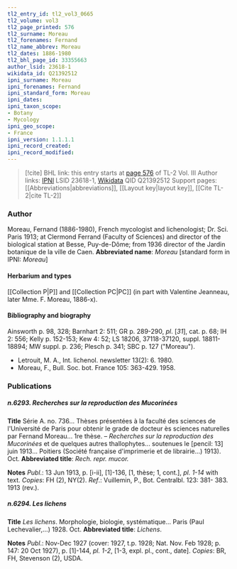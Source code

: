 ```yaml
---
tl2_entry_id: tl2_vol3_0665
tl2_volume: vol3
tl2_page_printed: 576
tl2_surname: Moreau
tl2_forenames: Fernand
tl2_name_abbrev: Moreau
tl2_dates: 1886-1980
tl2_bhl_page_id: 33355663
author_lsid: 23618-1
wikidata_id: Q21392512
ipni_surname: Moreau
ipni_forenames: Fernand
ipni_standard_form: Moreau
ipni_dates: 
ipni_taxon_scope: 
- Botany
- Mycology
ipni_geo_scope: 
- France
ipni_version: 1.1.1.1
ipni_record_created: 
ipni_record_modified:
---
```


> [!cite] BHL link: this entry starts at [page 576](https://www.biodiversitylibrary.org/page/33355663) of TL-2 Vol. III
> Author links: [IPNI](https://www.ipni.org/a/23618-1) LSID 23618-1, [Wikidata](https://www.wikidata.org/wiki/Q21392512) QID Q21392512
> Support pages: [[Abbreviations|abbreviations]], [[Layout key|layout key]], [[Cite TL-2|cite TL-2]]

### Author

Moreau, Fernand (1886-1980), French mycologist and lichenologist; Dr. Sci. Paris 1913; at Clermond Ferrand (Faculty of Sciences) and director of the biological station at Besse, Puy-de-Dôme; from 1936 director of the Jardin botanique de la ville de Caen. 
**Abbreviated name**: *Moreau* \[standard form in IPNI: *Moreau*\]

#### Herbarium and types

[[Collection P|P]] and [[Collection PC|PC]] (in part with Valentine Jeanneau, later Mme. F. Moreau, 1886-x).

#### Bibliography and biography

Ainsworth p. 98, 328; Barnhart 2: 511; GR p. 289-290, *pl*. \[*31*\], cat. p. 68; IH 2: 556; Kelly p. 152-153; Kew 4: 52; LS 18206, 37118-37120, suppl. 18811-18894; MW suppl. p. 236; Plesch p. 341; SBC p. 127 ("Moreau").
- Letrouit, M. A., Int. lichenol. newsletter 13(2): 6. 1980.
- Moreau, F., Bull. Soc. bot. France 105: 363-429. 1958.

### Publications

##### n.6293. Recherches sur la reproduction des Mucorinées

**Title**
Série A. no. 736... Thèses présentées à la faculté des sciences de l'Université de Paris pour obtenir le grade de docteur ès sciences naturelles par Fernand Moreau... 1re thèse. – *Recherches sur la reproduction des Mucorinées* et de quelques autres thallophytes... soutenues le \[pencil: 13\] juin 1913... Poitiers (Société française d'imprimerie et de librairie...) 1913). Oct.
**Abbreviated title**: *Rech. repr. mucor.*

**Notes**
*Publ*.: 13 Jun 1913, p. \[i-ii\], \[1\]-136, \[1, thèse; 1, cont.\], *pl. 1-14* with text. *Copies*: FH (2), NY(2).
*Ref*.: Vuillemin, P., Bot. Centralbl. 123: 381- 383. 1913 (rev.).

##### n.6294. Les lichens

**Title**
*Les lichens*. Morphologie, biologie, systématique... Paris (Paul Lechevalier,...) 1928. Oct.
**Abbreviated title**: *Lichens*.

**Notes**
*Publ*.: Nov-Dec 1927 (cover: 1927, t.p. 1928; Nat. Nov. Feb 1928; p. 147: 20 Oct 1927), p. \[1\]-144, *pl. 1-2*, \[1-3, expl. pl., cont., date\]. *Copies*: BR, FH, Stevenson (2), USDA.

